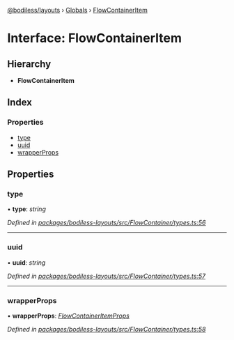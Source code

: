 [@bodiless/layouts](../README.md) › [Globals](../globals.md) › [FlowContainerItem](flowcontaineritem.md)

# Interface: FlowContainerItem

## Hierarchy

* **FlowContainerItem**

## Index

### Properties

* [type](flowcontaineritem.md#type)
* [uuid](flowcontaineritem.md#uuid)
* [wrapperProps](flowcontaineritem.md#wrapperprops)

## Properties

###  type

• **type**: *string*

*Defined in [packages/bodiless-layouts/src/FlowContainer/types.ts:56](https://github.com/johnsonandjohnson/Bodiless-JS/blob/71be358/packages/bodiless-layouts/src/FlowContainer/types.ts#L56)*

___

###  uuid

• **uuid**: *string*

*Defined in [packages/bodiless-layouts/src/FlowContainer/types.ts:57](https://github.com/johnsonandjohnson/Bodiless-JS/blob/71be358/packages/bodiless-layouts/src/FlowContainer/types.ts#L57)*

___

###  wrapperProps

• **wrapperProps**: *[FlowContainerItemProps](flowcontaineritemprops.md)*

*Defined in [packages/bodiless-layouts/src/FlowContainer/types.ts:58](https://github.com/johnsonandjohnson/Bodiless-JS/blob/71be358/packages/bodiless-layouts/src/FlowContainer/types.ts#L58)*
